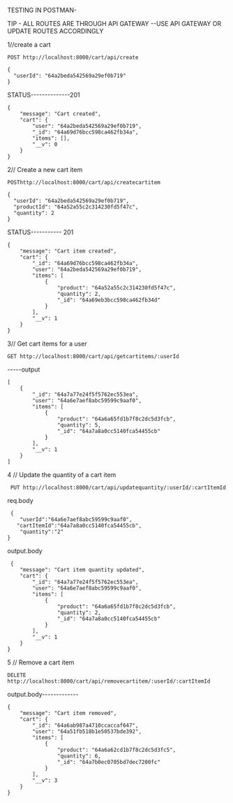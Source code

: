 
TESTING IN POSTMAN-


TIP - 
  ALL ROUTES ARE THROUGH API GATEWAY --USE API GATEWAY OR UPDATE ROUTES ACCORDINGLY

1//create a cart
```
POST http://localhost:8000/cart/api/create
```
```
{
  "userId": "64a2beda542569a29ef0b719"
}

```
STATUS--------------201
```
{
    "message": "Cart created",
    "cart": {
        "user": "64a2beda542569a29ef0b719",
        "_id": "64a69d76bcc598ca462fb34a",
        "items": [],
        "__v": 0
    }
}
```
2// Create a new cart item
```
POSThttp://localhost:8000/cart/api/createcartitem
```
```
{
  "userId": "64a2beda542569a29ef0b719",
  "productId": "64a52a55c2c314230fd5f47c",
  "quantity": 2
}
```
STATUS----------- 201
```
{
    "message": "Cart item created",
    "cart": {
        "_id": "64a69d76bcc598ca462fb34a",
        "user": "64a2beda542569a29ef0b719",
        "items": [
            {
                "product": "64a52a55c2c314230fd5f47c",
                "quantity": 2,
                "_id": "64a69eb3bcc598ca462fb34d"
            }
        ],
        "__v": 1
    }
}
```
3// Get cart items for a user
```
GET http://localhost:8000/cart/api/getcartitems/:userId
```
-----output
```
[
    {
        "_id": "64a7a77e24f5f5762ec553ea",
        "user": "64a6e7aef8abc59599c9aaf0",
        "items": [
            {
                "product": "64a6a65fd1b7f8c2dc5d3fcb",
                "quantity": 5,
                "_id": "64a7a8a0cc5140fca54455cb"
            }
        ],
        "__v": 1
    }
]
```
4 // Update the quantity of a cart item
```
 PUT http://localhost:8000/cart/api/updatequantity/:userId/:cartItemId
```
 req.body 
```
 { 
    "userId":"64a6e7aef8abc59599c9aaf0",
   "cartItemId":"64a7a8a0cc5140fca54455cb",
    "quantity":"2" 
}
```
output.body
```
 {
    "message": "Cart item quantity updated",
    "cart": {
        "_id": "64a7a77e24f5f5762ec553ea",
        "user": "64a6e7aef8abc59599c9aaf0",
        "items": [
            {
                "product": "64a6a65fd1b7f8c2dc5d3fcb",
                "quantity": 2,
                "_id": "64a7a8a0cc5140fca54455cb"
            }
        ],
        "__v": 1
    }
}
```
5  // Remove a cart item
```
DELETE http://localhost:8000/cart/api/removecartitem/:userId/:cartItemId
```
output.body-------------
```
{
    "message": "Cart item removed",
    "cart": {
        "_id": "64a6ab987a4710ccaccaf647",
        "user": "64a51fb518b1e50537bde392",
        "items": [
            {
                "product": "64a6a62cd1b7f8c2dc5d3fc5",
                "quantity": 6,
                "_id": "64a7b0ec0705bd7dec7200fc"
            }
        ],
        "__v": 3
    }
}
```
